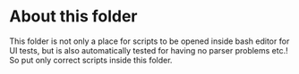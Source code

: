 About this folder
=================

This folder is not only a place for scripts to be opened inside bash editor for UI tests, but is also automatically tested
for having no parser problems etc.! So put only correct scripts inside this folder. 
